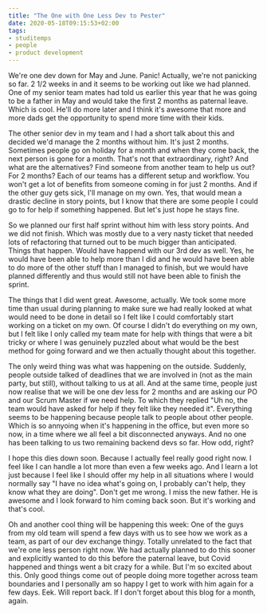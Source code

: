 ```yaml
---
title: "The One with One Less Dev to Pester"
date: 2020-05-18T09:15:53+02:00
tags:
- studitemps
- people
- product development
---
```


We're one dev down for May and June. Panic! Actually, we're not panicking so far. 2 1/2 weeks in and it seems to be working out like we had planned. One of my senior team mates had told us earlier this year that he was going to be a father in May and would take the first 2 months as paternal leave. Which is cool. He'll do more later and I think it's awesome that more and more dads get the opportunity to spend more time with their kids.

The other senior dev in my team and I had a short talk about this and decided we'd manage the 2 months without him. It's just 2 months. Sometimes people go on holiday for a month and when they come back, the next person is gone for a month. That's not that extraordinary, right? And what are the alternatives? Find someone from another team to help us out? For 2 months? Each of our teams has a different setup and workflow. You won't get a lot of benefits from someone coming in for just 2 months. And if the other guy gets sick, I'll manage on my own. Yes, that would mean a drastic decline in story points, but I know that there are some people I could go to for help if something happened. But let's just hope he stays fine.

So we planned our first half sprint without him with less story points. And we did not finish. Which was mostly due to a very nasty ticket that needed lots of refactoring that turned out to be much bigger than anticipated. Things that happen. Would have happend with our 3rd dev as well. Yes, he would have been able to help more than I did and he would have been able to do more of the other stuff than I managed to finish, but we would have planned differently and thus would still not have been able to finish the sprint.

The things that I did went great. Awesome, actually. We took some more time than usual during planning to make sure we had really looked at what would need to be done in detail so I felt like I could comfortably start working on a ticket on my own. Of course I didn't do everything on my own, but I felt like I only called my team mate for help with things that were a bit tricky or where I was genuinely puzzled about what would be the best method for going forward and we then actually thought about this together.

The only weird thing was what was happening on the outside. Suddenly, people outside talked of deadlines that we are involved in (not as the main party, but still), without talking to us at all. And at the same time, people just now realise that we will be one dev less for 2 months and are asking our PO and our Scrum Master if we need help. To which they replied "Uh no, the team would have asked for help if they felt like they needed it". Everything seems to be happening because people talk to people about other people. Which is so annyoing when it's happening in the office, but even more so now, in a time where we all feel a bit disconnected anyways. And no one has been talking to us two remaining backend devs so far. How odd, right?

I hope this dies down soon. Because I actually feel really good right now. I feel like I can handle a lot more than even a few weeks ago. And I learn a lot just because I feel like I should offer my help in all situations where I would normally say "I have no idea what's going on, I probably can't help, they know what they are doing". Don't get me wrong. I miss the new father. He is awesome and I look forward to him coming back soon. But it's working and that's cool.

Oh and another cool thing will be happening this week: One of the guys from my old team will spend a few days with us to see how we work as a team, as part of our dev exchange thingy. Totally unrelated to the fact that we're one less person right now. We had actually planned to do this sooner and explicitly wanted to do this before the paternal leave, but Covid happened and things went a bit crazy for a while. But I'm so excited about this. Only good things come out of people doing more together across team boundaries and I personally am so happy I get to work with him again for a few days. Eek. Will report back. If I don't forget about this blog for a month, again.

